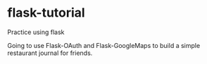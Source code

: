 # flask-tutorial
Practice using flask

Going to use Flask-OAuth and Flask-GoogleMaps to build a simple restaurant journal for friends.
